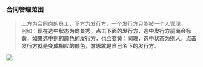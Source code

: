 ﻿<link href="/css/erp_docs.css?v=@ViewBag.Version" rel="stylesheet" />

### 合同管理范围
>上方为合同岗的员工，下方为发行方，一个发行方只能被一个人管理。<br/>
例如：<b class="colred">现在选中状态为商景秀，点击下面的发行方，选中发行方前面会标黄，如果选中别的颜色的发行方，也会变黄；同理，选中状态为别人，点击发行方就是变成相应的颜色，意思就是自己名下的发行方。</b>
<img src="/docs/trade/images/trade001.jpg" />
